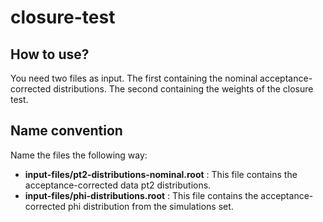 # closure-test

## How to use?
You need two files as input. The first containing the nominal acceptance-corrected distributions. The second containing the weights of the closure test.

## Name convention
Name the files the following way:
- **input-files/pt2-distributions-nominal.root** : This file contains the acceptance-corrected data pt2 distributions.
- **input-files/phi-distributions.root** : This file contains the acceptance-corrected phi distribution from the simulations set.